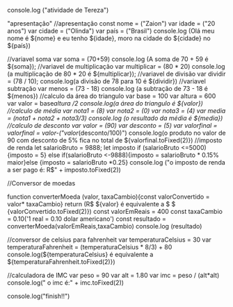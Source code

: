 console.log ("atividade de Tereza")

"apresentação"
//apresentação
const nome = ("Zaion")
var idade = ("20 anos")
var cidade = ("Olinda") 
var país = ("Brasil")
console.log (Olá meu nome é ${nome} e eu tenho ${idade}, moro na cidade do ${cidade} no ${país})
 

//variavel soma
var soma = (70+59)
console.log (A soma de 70 + 59 é ${soma});
//variavel de multiplicação 
var multiplicar = (80 * 20)
console.log (a multiplicação de 80 * 20 é ${multiplicar});
//variavel de divisão 
var dividir = (78 / 10);
console.log(a divisão de 78 para 10 é ${dividir})
//variavel subtração 
var menos = (73 - 18)
console.log (a subtração de 73 - 18 é ${menos})
//calculo da área do triangulo
var base = 100
var altura = 600
var valor = base*altura /2
console.log(a área do triangulo é ${valor})
//calculo de média
var nota1 = (8)
var nota2 = (0)
var nota3 = (4)
var media = (nota1 + nota2 + nota3/3)
console.log (o resultado da média é ${media})
//calculo de desconto
var valor = (90)
var desconto = (5)
var valorfinal = valorfinal = valor-("valor*(desconto/100)")
console.log(o produto no valor de 90 com desconto de 5% fica no total de ${valorfinal.toFixed(2)})
//imposto de renda 
let salarioBruto = 9888;
let imposto
if (salarioBruto <=5000){imposto = 5} else if(salarioBruto <-9888){imposto = salarioBruto * 0.15% maior}else {imposto = salarioBruto *0.25}
console.log ("o imposto de renda a ser pago é: R$" + imposto.toFixed(2))

//Conversor de moedas

function converterMoeda (valor, taxaCambio){const valorConvertido = valor* taxaCambio}
return (R$ ${valor} é equivalente a $ $ {valorConvertido.toFixed(2)})
const valorEmReais = 400
const taxaCambio = 0.10('1 real = 0.10 dolar americano')
const resultado = converterMoeda(valorEmReais,taxaCambio)
console.log (resultado)

//conversor de celsius para fahrenheit
var temperaturaCelsius = 30
var temperaturaFahrenheit = (temperaturaCelsius * 8/3) + 80
console.log(${temperaturaCelsius} é equivalente a ${temperaturaFahrenheit.toFixed(2)})

//calculadora de IMC
var peso = 90
var alt = 1.80
var imc = peso / (alt*alt)
console.log(" o imc é:" + imc.toFixed(2))

console.log("finish!!")
